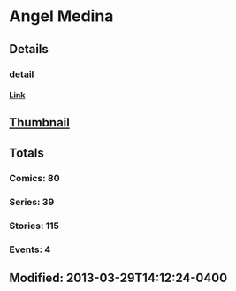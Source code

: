 # Angel  Medina 
## Details
### detail
#### [Link](http://marvel.com/comics/creators/372/angel_medina?utm_campaign=apiRef&utm_source=225578a89fc76f3d20fbffda5d17a88d)
## [Thumbnail](http://i.annihil.us/u/prod/marvel/i/mg/8/f0/4bc5ef0e37033.jpg)
## Totals
### Comics: 80
### Series: 39
### Stories: 115
### Events: 4
## Modified: 2013-03-29T14:12:24-0400